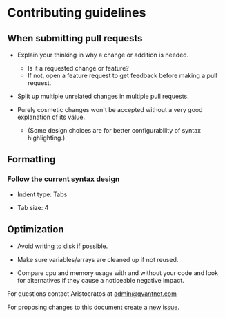 # Contributing guidelines

## When submitting pull requests

* Explain your thinking in why a change or addition is needed.
  * Is it a requested change or feature?
  * If not, open a feature request to get feedback before making a pull request.

* Split up multiple unrelated changes in multiple pull requests.


* Purely cosmetic changes won't be accepted without a very good explanation of its value.
  * (Some design choices are for better configurability of syntax highlighting.)

## Formatting

### Follow the current syntax design

* Indent type: Tabs

* Tab size: 4

## Optimization

* Avoid writing to disk if possible.

* Make sure variables/arrays are cleaned up if not reused.

* Compare cpu and memory usage with and without your code and look for alternatives if they cause a noticeable negative impact.

For questions contact Aristocratos at admin@qvantnet.com

For proposing changes to this document create a [new issue](https://github.com/aristocratos/bashtop/issues/new/choose).
